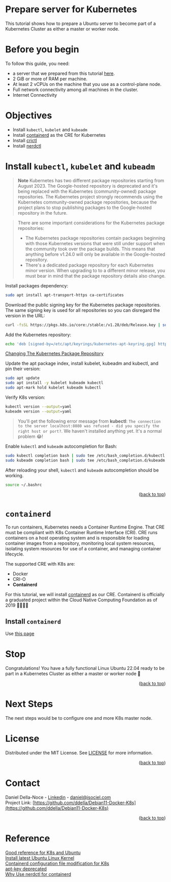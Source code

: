 <a name="readme-top"></a>

# Prepare server for Kubernetes
This tutorial shows how to prepare a Ubuntu server to become part of a Kubernetes Cluster as either a master or worker node.

# Before you begin
To follow this guide, you need:

- a server that we prepared from this tutorial [here](01_Ubuntu-22-04.md).
- 2 GiB or more of RAM per machine.
- At least 2 vCPUs on the machine that you use as a control-plane node.
- Full network connectivity among all machines in the cluster.
- Internet Connectivity

# Objectives
- Install `kubectl`, `kubelet` and `kubeadm`
- Install [containerd](https://containerd.io/) as the CRE for Kubernetes
- Install [crictl](https://github.com/kubernetes-sigs/cri-tools)
- Install [nerdctl](https://github.com/containerd/nerdctl)

# Install `kubectl`, `kubelet` and `kubeadm`
> **Note**
>Kubernetes has two different package repositories starting from August 2023. The Google-hosted repository is deprecated and it's being replaced with the Kubernetes (community-owned) package repositories. The Kubernetes project strongly recommends using the Kubernetes community-owned package repositories, because the project plans to stop publishing packages to the Google-hosted repository in the future.

>There are some important considerations for the Kubernetes package repositories:
>- The Kubernetes package repositories contain packages beginning with those Kubernetes versions that were still under support when the community took over the package builds. This means that anything before v1.24.0 will only be available in the Google-hosted repository.
>- There's a dedicated package repository for each Kubernetes minor version. When upgrading to to a different minor release, you must bear in mind that the package repository details also change.

Install packages dependency:
```sh
sudo apt install apt-transport-https ca-certificates
```

Download the public signing key for the Kubernetes package repositories. The same signing key is used for all repositories so you can disregard the version in the URL:
```sh
curl -fsSL https://pkgs.k8s.io/core:/stable:/v1.28/deb/Release.key | sudo gpg --dearmor -o /etc/apt/keyrings/kubernetes-apt-keyring.gpg
```

Add the Kubernetes repository:
```sh
echo 'deb [signed-by=/etc/apt/keyrings/kubernetes-apt-keyring.gpg] https://pkgs.k8s.io/core:/stable:/v1.28/deb/ /' | sudo tee /etc/apt/sources.list.d/kubernetes.list
```

[Changing The Kubernetes Package Repository](https://kubernetes.io/docs/tasks/administer-cluster/kubeadm/change-package-repository/)  

Update the apt package index, install kubelet, kubeadm and kubectl, and pin their version:
```sh
sudo apt update
sudo apt install -y kubelet kubeadm kubectl
sudo apt-mark hold kubelet kubeadm kubectl
```

Verify K8s version:
```sh
kubectl version --output=yaml
kubeadm version --output=yaml
```

>You'll get the following error message from **kubectl**: `The connection to the server localhost:8080 was refused - did you specify the right host or port?`. We haven't installed anything yet. It's a normal problem 😂!

Enable `kubectl` and `kubeadm` autocompletion for Bash:
```sh
sudo kubectl completion bash | sudo tee /etc/bash_completion.d/kubectl > /dev/null
sudo kubeadm completion bash | sudo tee /etc/bash_completion.d/kubeadm > /dev/null
```

After reloading your shell, `kubectl` and `kubeadm` autocompletion should be working.
```sh
source ~/.bashrc
```
<p align="right">(<a href="#readme-top">back to top</a>)</p>

# `containerd`
To run containers, Kubernetes needs a Container Runtime Engine. That CRE must be compliant with K8s Container Runtime Interface (CRI). CRE runs containers on a host operating system and is responsible for loading container images from a repository, monitoring local system resources, isolating system resources for use of a container, and managing container lifecycle. 

The supported CRE with K8s are:

- Docker
- CRI-O
- **Containerd**

For this tutorial, we will install [containerd](https://containerd.io/) as our CRE. Containerd is officially a graduated project within the Cloud Native Computing Foundation as of 2019 🍾🎉🥳🎁

## Install `containerd`

Use [this page](./09-ContainerD.md)

# Stop 
Congratulations! You have a fully functional Linux Ubuntu 22.04 ready to be part in a Kubernetes Cluster as either a master or worker node 🎉  

<a name="k8s-master"></a>
<p align="right">(<a href="#readme-top">back to top</a>)</p>

# Next Steps 
The next steps would be to configure one and more K8s master node.

# License
Distributed under the MIT License. See [LICENSE](LICENSE) for more information.
<p align="right">(<a href="#readme-top">back to top</a>)</p>

# Contact
Daniel Della-Noce - [Linkedin](https://www.linkedin.com/in/daniel-della-noce-2176b622/) - daniel@isociel.com  
Project Link: [https://github.com/ddella/Debian11-Docker-K8s](https://github.com/ddella/Debian11-Docker-K8s)
<p align="right">(<a href="#readme-top">back to top</a>)</p>

# Reference
[Good reference for K8s and Ubuntu](https://computingforgeeks.com/install-kubernetes-cluster-ubuntu-jammy/)  
[Install latest Ubuntu Linux Kernel](https://linux.how2shout.com/linux-kernel-6-2-features-in-ubuntu-22-04-20-04/#5_Installing_Linux_62_Kernel_on_Ubuntu)  
[Containerd configuration file modification for K8s](https://devopsquare.com/how-to-create-kubernetes-cluster-with-containerd-90399ec3b810)  
[apt-key deprecated](https://itsfoss.com/apt-key-deprecated/)  
[Why Use nerdctl for containerd](https://blog.devgenius.io/k8s-why-use-nerdctl-for-containerd-f4ea49bcf900)  
